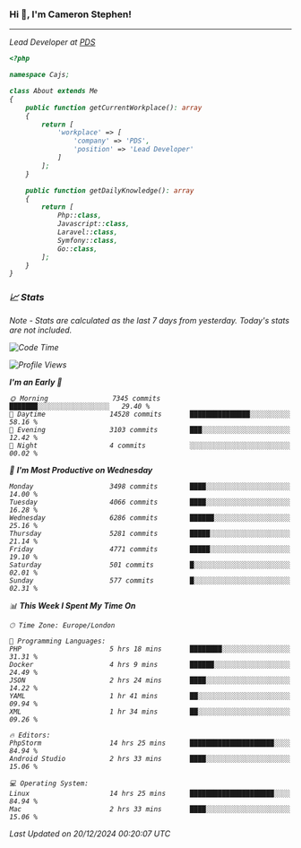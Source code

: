 ### Hi 👋, I'm Cameron Stephen!
<hr>
<p><em>Lead Developer at <a href="https://prindatasolutions.co.uk">PDS</a></p>


```php
<?php

namespace Cajs;

class About extends Me
{
    public function getCurrentWorkplace(): array
    {
        return [
            'workplace' => [
                'company' => 'PDS',
                'position' => 'Lead Developer'
            ]
        ];
    }

    public function getDailyKnowledge(): array
    {
        return [
            Php::class,
            Javascript::class,
            Laravel::class,
            Symfony::class,
            Go::class,
        ];
    }
}
```

### 📈 Stats
<p><em>Note - Stats are calculated as the last 7 days from yesterday. Today's stats are not included.</em></p>


<!--START_SECTION:waka-->
![Code Time](http://img.shields.io/badge/Code%20Time-4%2C145%20hrs%207%20mins-blue)

![Profile Views](http://img.shields.io/badge/Profile%20Views-0-blue)

**I'm an Early 🐤** 

```text
🌞 Morning                7345 commits        ███████░░░░░░░░░░░░░░░░░░   29.40 % 
🌆 Daytime                14528 commits       ███████████████░░░░░░░░░░   58.16 % 
🌃 Evening                3103 commits        ███░░░░░░░░░░░░░░░░░░░░░░   12.42 % 
🌙 Night                  4 commits           ░░░░░░░░░░░░░░░░░░░░░░░░░   00.02 % 
```
📅 **I'm Most Productive on Wednesday** 

```text
Monday                   3498 commits        ████░░░░░░░░░░░░░░░░░░░░░   14.00 % 
Tuesday                  4066 commits        ████░░░░░░░░░░░░░░░░░░░░░   16.28 % 
Wednesday                6286 commits        ██████░░░░░░░░░░░░░░░░░░░   25.16 % 
Thursday                 5281 commits        █████░░░░░░░░░░░░░░░░░░░░   21.14 % 
Friday                   4771 commits        █████░░░░░░░░░░░░░░░░░░░░   19.10 % 
Saturday                 501 commits         █░░░░░░░░░░░░░░░░░░░░░░░░   02.01 % 
Sunday                   577 commits         █░░░░░░░░░░░░░░░░░░░░░░░░   02.31 % 
```


📊 **This Week I Spent My Time On** 

```text
🕑︎ Time Zone: Europe/London

💬 Programming Languages: 
PHP                      5 hrs 18 mins       ████████░░░░░░░░░░░░░░░░░   31.31 % 
Docker                   4 hrs 9 mins        ██████░░░░░░░░░░░░░░░░░░░   24.49 % 
JSON                     2 hrs 24 mins       ████░░░░░░░░░░░░░░░░░░░░░   14.22 % 
YAML                     1 hr 41 mins        ██░░░░░░░░░░░░░░░░░░░░░░░   09.94 % 
XML                      1 hr 34 mins        ██░░░░░░░░░░░░░░░░░░░░░░░   09.26 % 

🔥 Editors: 
PhpStorm                 14 hrs 25 mins      █████████████████████░░░░   84.94 % 
Android Studio           2 hrs 33 mins       ████░░░░░░░░░░░░░░░░░░░░░   15.06 % 

💻 Operating System: 
Linux                    14 hrs 25 mins      █████████████████████░░░░   84.94 % 
Mac                      2 hrs 33 mins       ████░░░░░░░░░░░░░░░░░░░░░   15.06 % 
```


 Last Updated on 20/12/2024 00:20:07 UTC
<!--END_SECTION:waka-->
